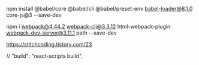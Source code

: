 

npm install @babel/core @babel/cli @babel/preset-env babel-loader@8.1.0 core-js@3 --save-dev

npm i webpack@4.44.2 webpack-cli@3.3.12 html-webpack-plugin webpack-dev-server@3.11.1 path --save-dev


https://stitchcoding.tistory.com/23



   // "build": "react-scripts build",